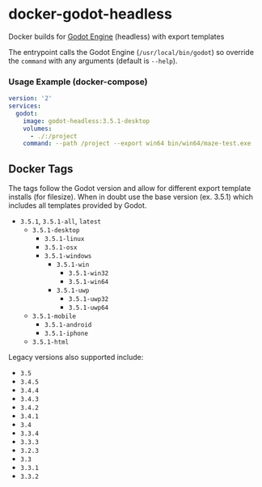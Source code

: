 # docker-godot-headless

Docker builds for [Godot Engine](https://godotengine.org/) (headless) with export templates

The entrypoint calls the Godot Engine (`/usr/local/bin/godot`) so override the `command` with any arguments (default is `--help`).

### Usage Example (docker-compose)

```yaml
version: '2'
services:
  godot:
    image: godot-headless:3.5.1-desktop
    volumes:
      - ./:/project
    command: --path /project --export win64 bin/win64/maze-test.exe
```

## Docker Tags

The tags follow the Godot version and allow for different export template installs (for filesize). When in doubt use the base version (ex. 3.5.1) which includes all templates provided by Godot.

- `3.5.1`, `3.5.1-all`, `latest`
  - `3.5.1-desktop`
    - `3.5.1-linux`
    - `3.5.1-osx`
    - `3.5.1-windows`
      - `3.5.1-win`
        - `3.5.1-win32`
        - `3.5.1-win64`
      - `3.5.1-uwp`
        - `3.5.1-uwp32`
        - `3.5.1-uwp64`
  - `3.5.1-mobile`
    - `3.5.1-android`
    - `3.5.1-iphone`
  - `3.5.1-html`

Legacy versions also supported include:

- `3.5`
- `3.4.5`
- `3.4.4`
- `3.4.3`
- `3.4.2`
- `3.4.1`
- `3.4`
- `3.3.4`
- `3.3.3`
- `3.2.3`
- `3.3`
- `3.3.1`
- `3.3.2`